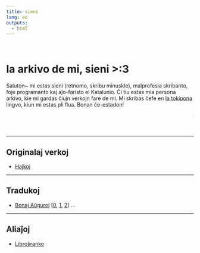 ```yaml
---
title: sieni
lang: eo
outputs:
  - html
---
```


<br>

# la arkivo de mi, sieni >:3

Saluton~ mi estas sieni (retnomo, skribu minuskle), malprofesia skribanto, foje programanto kaj aĵo-faristo el Katalunio. Ĉi tiu estas mia persona arkivo, kie mi gardas ĉiujn verkojn fare de mi. Mi skribas ĉefe en [la tokipona](/sp) lingvo, kiun mi estas pli flua. Bonan ĉe-estadon!

<marquee>Ĥ</marquee>

<br>

---

## Originalaj verkoj

* [Hajkoj](hajkoj)

---

## Tradukoj

* [Bonaj Aŭguroj](bonaj-auhguroj-0) [[0](bonaj-auhguroj-0), [1](bonaj-auhguroj-1), [2](bonaj-auhguroj-2)] ...

---

## Aliaĵoj

* [Libroŝranko](libroshranko)
